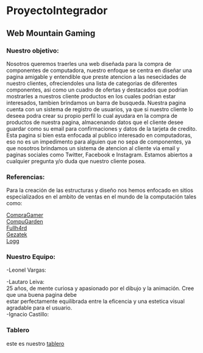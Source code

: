 # ProyectoIntegrador

## Web Mountain Gaming

### Nuestro objetivo:

Nosotros queremos traerles una web diseñada para la compra de componentes de computadora, nuestro enfoque se centra en diseñar una pagina amigable y entendible que preste atencion
a las nesecidades de nuestro clientes, ofreciendoles una lista de categorias de diferentes componentes, asi como un cuadro de ofertas y destacados que podrian mostrarles a nuestros
cliente productos en los cuales podrian estar interesados, tambien brindamos un barra de busqueda.
Nuestra pagina cuenta con un sistema de registro de usuarios, ya que si nuestro cliente lo deseea podra crear su propio perfil lo cual ayudara en la compra de productos de nuestra
pagina, almacenando datos que el cliente desee guardar como su email para confirmaciones y datos de la tarjeta de credito.
Esta pagina si bien esta enfocada al publico interesado en computadoras, eso no es un impedimento para alguien que no sepa de componentes, ya que nosotros brindamos un 
sistema de atencion al cliente via email y paginas sociales como Twitter, Facebook e Instagram. Estamos abiertos a cualquier pregunta y/o duda que nuestro cliente posea.

### Referencias:

Para la creación de las estructuras y diseño nos hemos enfocado en sitios especializados en el ambito de
ventas en el mundo de la computación tales como:

[CompraGamer](https://www.Compragamer.com)  
[CompuGarden](https://www.Compugarden.com.ar)  
[Fullh4rd](https://www.fullh4rd.com.ar)  
[Gezatek](https://wwww.gezatek.com.ar)  
[Logg](https://wwww.logg.com.ar)



### Nuestro Equipo:

-Leonel Vargas:  
  
-Lautaro Leiva:  
25 años, de mente curiosa y apasionado por el dibujo y la animación. Cree que una buena pagina debe  
estar perfectamente equilibrada entre la eficencia y una estetica visual agradable para el usuario.  
-Ignacio Castillo:  


### Tablero

este es nuestro [tablero](https://trello.com/b/WlDrtjdI/proyecto-integrador-mountain-gaming-grupo-n6)
